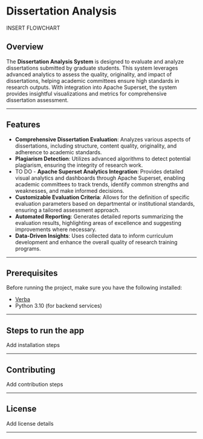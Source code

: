 # Dissertation Analysis

INSERT FLOWCHART

## Overview

The **Dissertation Analysis System** is designed to evaluate and analyze dissertations submitted by graduate students. This system leverages advanced analytics to assess the quality, originality, and impact of dissertations, helping academic committees ensure high standards in research outputs. With integration into Apache Superset, the system provides insightful visualizations and metrics for comprehensive dissertation assessment.

---

## Features

- **Comprehensive Dissertation Evaluation**: Analyzes various aspects of dissertations, including structure, content quality, originality, and adherence to academic standards.
- **Plagiarism Detection**: Utilizes advanced algorithms to detect potential plagiarism, ensuring the integrity of research work.
- TO DO - **Apache Superset Analytics Integration**: Provides detailed visual analytics and dashboards through Apache Superset, enabling academic committees to track trends, identify common strengths and weaknesses, and make informed decisions.
- **Customizable Evaluation Criteria**: Allows for the definition of specific evaluation parameters based on departmental or institutional standards, ensuring a tailored assessment approach.
- **Automated Reporting**: Generates detailed reports summarizing the evaluation results, highlighting areas of excellence and suggesting improvements where necessary.
- **Data-Driven Insights**: Uses collected data to inform curriculum development and enhance the overall quality of research training programs.

---


## Prerequisites

Before running the project, make sure you have the following installed:

- [Verba](https://github.com/spandaai/Verba-2.0)
- Python 3.10 (for backend services)

---

## Steps to run the app

Add installation steps

---

## Contributing

Add contribution steps

---

## License

Add license details

---
